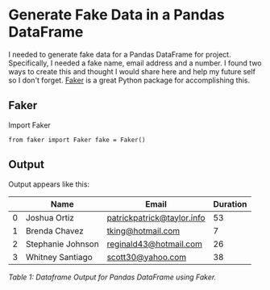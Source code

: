 # Generate Fake Data in a Pandas DataFrame
I needed to generate fake data for a Pandas DataFrame for project. Specifically, I needed a fake name, email address and a number. I found two ways to create this and thought I would share here and help my future self so I don't forget. [Faker](https://github.com/joke2k/faker) is a great Python package for accomplishing this. 

## Faker
Import Faker

`from faker import Faker
fake = Faker()`

## Output
Output appears like this:

|   |       Name        |           Email            | Duration |
|---|-------------------|----------------------------|----------|
| 0 | Joshua Ortiz      | patrickpatrick@taylor.info |       53 |
| 1 | Brenda Chavez     | tking@hotmail.com          |        7 |
| 2 | Stephanie Johnson | reginald43@hotmail.com     |       26 |
| 3 | Whitney Santiago  | scott30@yahoo.com          |       38 |

*Table 1: Dataframe Output for Pandas DataFrame using Faker.*

